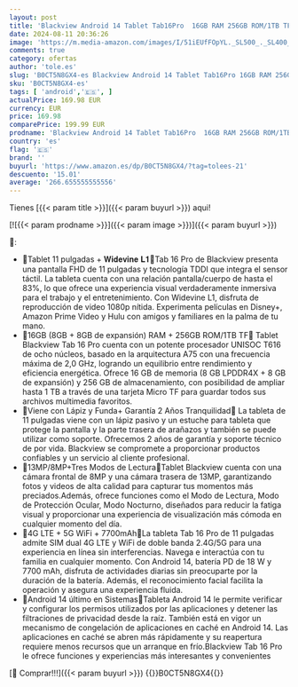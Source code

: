```yaml
---
layout: post
title: 'Blackview Android 14 Tablet Tab16Pro  16GB RAM 256GB ROM/1TB TF Gaming Tablets 11 Pulgadas  4G LTE 5G WiFi/8MP+13MP Cámara/Widevine L1/7700mAh 18W/Face ID/2024 Octa Core Tablet con Lápiz y Funda'
date: 2024-08-11 20:36:26
image: 'https://m.media-amazon.com/images/I/51iEUfFOpYL._SL500_._SL400_.jpg'
comments: true
category: ofertas
author: 'tole.es'
slug: 'B0CT5N8GX4-es Blackview Android 14 Tablet Tab16Pro 16GB RAM 256GB...'
sku: 'B0CT5N8GX4-es'
tags: [ 'android','🇪🇸', ]
actualPrice: 169.98 EUR
currency: EUR
price: 169.98
comparePrice: 199.99 EUR
prodname: 'Blackview Android 14 Tablet Tab16Pro  16GB RAM 256GB ROM/1TB TF Gaming Tablets 11 Pulgadas  4G LTE 5G WiFi/8MP+13MP Cámara/Widevine L1/7700mAh 18W/Face ID/2024 Octa Core Tablet con Lápiz y Funda'
country: 'es'
flag: '🇪🇸'
brand: ''
buyurl: 'https://www.amazon.es/dp/B0CT5N8GX4/?tag=tolees-21'
descuento: '15.01'
average: '266.655555555556'
---
```


Tienes [{{< param title >}}]({{< param buyurl >}}) aqui!

[![{{< param prodname >}}]({{< param image >}})]({{< param buyurl >}})

🔎:

- 🧸Tablet 11 pulgadas + 𝐖𝐢𝐝𝐞𝐯𝐢𝐧𝐞 𝐋𝟏🧸Tab 16 Pro de Blackview presenta una pantalla FHD de 11 pulgadas y tecnología TDDI que integra el sensor táctil. La tableta cuenta con una relación pantalla/cuerpo de hasta el 83%, lo que ofrece una experiencia visual verdaderamente inmersiva para el trabajo y el entretenimiento. Con Widevine L1, disfruta de reproducción de video 1080p nítida. Experimenta películas en Disney+, Amazon Prime Video y Hulu con amigos y familiares en la palma de tu mano.
- 🧸16GB (8GB + 8GB de expansión) RAM + 256GB ROM/1TB TF🧸 Tablet Blackview Tab 16 Pro cuenta con un potente procesador UNISOC T616 de ocho núcleos, basado en la arquitectura A75 con una frecuencia máxima de 2,0 GHz, logrando un equilibrio entre rendimiento y eficiencia energética. Ofrece 16 GB de memoria (8 GB LPDDR4X + 8 GB de expansión) y 256 GB de almacenamiento, con posibilidad de ampliar hasta 1 TB a través de una tarjeta Micro TF para guardar todos sus archivos multimedia favoritos.
- 🧸Viene con Lápiz y Funda+ Garantía 2 Años Tranquilidad🧸 La tableta de 11 pulgadas viene con un lápiz pasivo y un estuche para tableta que protege la pantalla y la parte trasera de arañazos y también se puede utilizar como soporte. Ofrecemos 2 años de garantía y soporte técnico de por vida. Blackview se compromete a proporcionar productos confiables y un servicio al cliente profesional.
- 🧸13MP/8MP+Tres Modos de Lectura🧸Tablet Blackview cuenta con una cámara frontal de 8MP y una cámara trasera de 13MP, garantizando fotos y videos de alta calidad para capturar tus momentos más preciados.Además, ofrece funciones como el Modo de Lectura, Modo de Protección Ocular, Modo Nocturno, diseñados para reducir la fatiga visual y proporcionar una experiencia de visualización más cómoda en cualquier momento del día.
- 🧸4G LTE + 5G WiFi + 7700mAh🧸La tableta Tab 16 Pro de 11 pulgadas admite SIM dual 4G LTE y WiFi de doble banda 2.4G/5G para una experiencia en línea sin interferencias. Navega e interactúa con tu familia en cualquier momento. Con Android 14, batería PD de 18 W y 7700 mAh, disfruta de actividades diarias sin preocuparte por la duración de la batería. Además, el reconocimiento facial facilita la operación y asegura una experiencia fluida.
- 🧸Android 14 último en Sistemas🧸Tableta Android 14 le permite verificar y configurar los permisos utilizados por las aplicaciones y detener las filtraciones de privacidad desde la raíz. También está en vigor un mecanismo de congelación de aplicaciones en caché en Android 14. Las aplicaciones en caché se abren más rápidamente y su reapertura requiere menos recursos que un arranque en frío.Blackview Tab 16 Pro le ofrece funciones y experiencias más interesantes y convenientes

[🛒 Comprar!!!]({{< param buyurl >}})
{{<world>}}B0CT5N8GX4{{</world>}}
